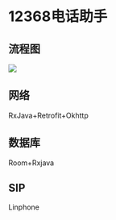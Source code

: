 # 12368电话助手

## 流程图
![](https://question.aegis-info.com/ssl/static/image/img_telephone_helper_flow_chart.png)

## 网络
RxJava+Retrofit+Okhttp

## 数据库
Room+Rxjava

## SIP
Linphone
